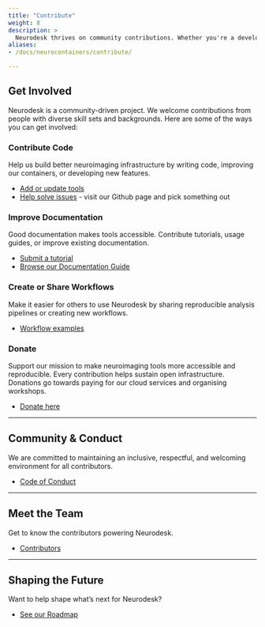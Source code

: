```yaml
---
title: "Contribute"
weight: 8
description: > 
  Neurodesk thrives on community contributions. Whether you're a developer, researcher, educator, or advocate for open science, there are many ways you can support us.
aliases:
- /docs/neurocontainers/contribute/

---
```


## Get Involved

Neurodesk is a community-driven project. We welcome contributions from people with diverse skill sets and backgrounds. Here are some of the ways you can get involved:

### Contribute Code

Help us build better neuroimaging infrastructure by writing code, improving our containers, or developing new features.

- [Add or update tools](/developers/new_tools/)
- [Help solve issues](https://github.com/NeuroDesk/neurocontainers/issues) - visit our Github page and pick something out 

### Improve Documentation

Good documentation makes tools accessible. Contribute tutorials, usage guides, or improve existing documentation.

- [Submit a tutorial](/tutorials-examples/contribute/contribute-tutorials/)
- [Browse our Documentation Guide](/developers/documentation/)

### Create or Share Workflows

Make it easier for others to use Neurodesk by sharing reproducible analysis pipelines or creating new workflows.

- [Workflow examples](https://github.com/NeuroDesk/example-notebooks/tree/main)

### Donate

Support our mission to make neuroimaging tools more accessible and reproducible. Every contribution helps sustain open infrastructure. Donations go towards paying for our cloud services and organising workshops.

- [Donate here](https://donations.uq.edu.au/EAINNEUR)

---

## Community & Conduct

We are committed to maintaining an inclusive, respectful, and welcoming environment for all contributors.

- [Code of Conduct](https://github.com/NeuroDesk/.github/blob/main/CODE_OF_CONDUCT.md)

---

## Meet the Team

Get to know the contributors powering Neurodesk.

- [Contributors](/developers/contributors/)

---

## Shaping the Future

Want to help shape what’s next for Neurodesk?

- [See our Roadmap](/developers/architecture/roadmap/)

